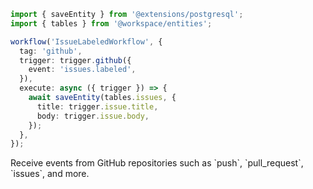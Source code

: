 ```ts
import { saveEntity } from '@extensions/postgresql';
import { tables } from '@workspace/entities';

workflow('IssueLabeledWorkflow', {
  tag: 'github',
  trigger: trigger.github({
    event: 'issues.labeled',
  }),
  execute: async ({ trigger }) => {
    await saveEntity(tables.issues, {
      title: trigger.issue.title,
      body: trigger.issue.body,
    });
  },
});
```

<Footer
 gist="57e6042b98a45ba46c396bb1354180f5"
 >
Receive events from GitHub repositories such as `push`, `pull_request`, `issues`, and more.
</Footer>
